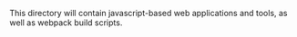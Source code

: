This directory will contain javascript-based web applications and tools, as well as webpack build scripts.